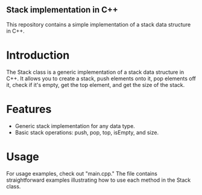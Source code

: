 ## Stack implementation in C++

This repository contains a simple implementation of a stack data structure in C++.

# Introduction

The Stack class is a generic implementation of a stack data structure in C++. It allows you to create a stack, push elements onto it, pop elements off it, check if it's empty, get the top element, and get the size of the stack.

# Features

- Generic stack implementation for any data type.
- Basic stack operations: push, pop, top, isEmpty, and size.

# Usage

For usage examples, check out "main.cpp." The file contains straightforward examples illustrating how to use each method in the Stack class. 
